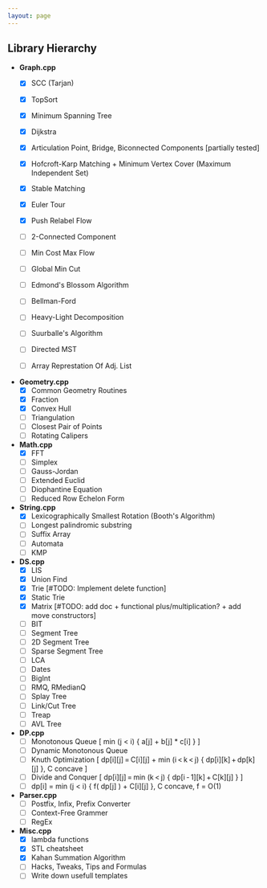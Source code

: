 ```yaml
---
layout: page
---
```


Library Hierarchy
-----------------

  - **Graph.cpp**
    - [x] SCC (Tarjan)
    - [x] TopSort
    - [x] Minimum Spanning Tree
    - [x] Dijkstra
    - [x] Articulation Point, Bridge, Biconnected Components [partially tested]
    - [x] Hofcroft-Karp Matching + Minimum Vertex Cover (Maximum Independent Set)
    - [x] Stable Matching
    - [x] Euler Tour
    - [x] Push Relabel Flow
    - [ ] 2-Connected Component
    - [ ] Min Cost Max Flow
    - [ ] Global Min Cut
    - [ ] Edmond's Blossom Algorithm
    - [ ] Bellman-Ford
    - [ ] Heavy-Light Decomposition
    - [ ] Suurballe's Algorithm
    - [ ] Directed MST
    - [ ] Array Represtation Of Adj. List


  - **Geometry.cpp**
    - [x] Common Geometry Routines
    - [x] Fraction
    - [x] Convex Hull
    - [ ] Triangulation
    - [ ] Closest Pair of Points
    - [ ] Rotating Calipers
    
  - **Math.cpp**
    - [x] FFT
    - [ ] Simplex
    - [ ] Gauss-Jordan
    - [ ] Extended Euclid
    - [ ] Diophantine Equation
    - [ ] Reduced Row Echelon Form
    
  - **String.cpp**
    - [x] Lexicographically Smallest Rotation (Booth's Algorithm)
    - [ ] Longest palindromic substring
    - [ ] Suffix Array
    - [ ] Automata
    - [ ] KMP
    
  - **DS.cpp**
    - [x] LIS
    - [x] Union Find
    - [x] Trie [#TODO: Implement delete function]
    - [x] Static Trie
    - [x] Matrix [#TODO: add doc + functional plus/multiplication? + add move constructors]
    - [ ] BIT
    - [ ] Segment Tree
    - [ ] 2D Segment Tree
    - [ ] Sparse Segment Tree
    - [ ] LCA
    - [ ] Dates
    - [ ] BigInt
    - [ ] RMQ, RMedianQ
    - [ ] Splay Tree
    - [ ] Link/Cut Tree
    - [ ] Treap
    - [ ] AVL Tree

  - **DP.cpp**
    - [ ] Monotonous Queue [ min (j < i) { a[j] + b[j] * c[i] } ]
    - [ ] Dynamic Monotonous Queue
    - [ ] Knuth Optimization [ dp[i][j] = C[i][j] + min (i < k < j) { dp[i][k] + dp[k][j] }, C concave ]
    - [ ] Divide and Conquer [ dp[i][j] = min (k < j) { dp[i - 1][k] + C[k][j] } ]
    - [ ] dp[i] = min (j < i) { f( dp[j] ) + C[i][j] }, C concave, f = O(1)

  - **Parser.cpp**
    - [ ] Postfix, Infix, Prefix Converter
    - [ ] Context-Free Grammer
    - [ ] RegEx
    
  - **Misc.cpp**
    - [x] lambda functions
    - [x] STL cheatsheet
    - [x] Kahan Summation Algorithm
    - [ ] Hacks, Tweaks, Tips and Formulas
    - [ ] Write down usefull templates
